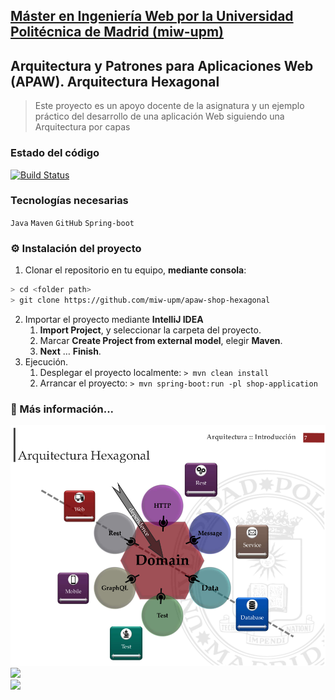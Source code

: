 ## [Máster en Ingeniería Web por la Universidad Politécnica de Madrid (miw-upm)](http://miw.etsisi.upm.es)
## Arquitectura y Patrones para Aplicaciones Web (APAW). Arquitectura Hexagonal
> Este proyecto es un apoyo docente de la asignatura y un ejemplo práctico del desarrollo de una aplicación Web siguiendo una Arquitectura por capas

### Estado del código
[![Build Status](https://travis-ci.org/miw-upm/apaw-shop-hexagonal.svg?branch=develop)](https://travis-ci.org/miw-upm/apaw-shop-hexagonal)

### Tecnologías necesarias
`Java` `Maven` `GitHub` `Spring-boot` 

### :gear: Instalación del proyecto
1. Clonar el repositorio en tu equipo, **mediante consola**:
```sh
> cd <folder path>
> git clone https://github.com/miw-upm/apaw-shop-hexagonal
```
2. Importar el proyecto mediante **IntelliJ IDEA**
   1. **Import Project**, y seleccionar la carpeta del proyecto.
   1. Marcar **Create Project from external model**, elegir **Maven**.
   1. **Next** … **Finish**.   
3. Ejecución.
   1. Desplegar el proyecto localmente: `> mvn clean install`
   1. Arrancar el proyecto: `> mvn spring-boot:run -pl shop-application`

### :book: Más información...
![](docs/hexagonal-architecture.png)   
![](docs/hexagonal-architecture-components.png)   
![](docs/hexagonal-architecture-packages.png)


